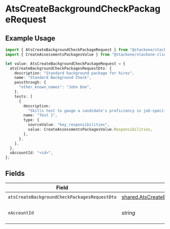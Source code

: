 # AtsCreateBackgroundCheckPackageRequest

## Example Usage

```typescript
import { AtsCreateBackgroundCheckPackageRequest } from "@stackone/stackone-client-ts/sdk/models/operations";
import { CreateAssessmentsPackagesValue } from "@stackone/stackone-client-ts/sdk/models/shared";

let value: AtsCreateBackgroundCheckPackageRequest = {
  atsCreateBackgroundCheckPackagesRequestDto: {
    description: "Standard background package for hires",
    name: "Standard Background Check",
    passthrough: {
      "other_known_names": "John Doe",
    },
    tests: [
      {
        description:
          "Skills test to gauge a candidate's proficiency in job-specific skills",
        name: "Test 1",
        type: {
          sourceValue: "key_responsibilities",
          value: CreateAssessmentsPackagesValue.Responsibilities,
        },
      },
    ],
  },
  xAccountId: "<id>",
};
```

## Fields

| Field                                                                                                                         | Type                                                                                                                          | Required                                                                                                                      | Description                                                                                                                   |
| ----------------------------------------------------------------------------------------------------------------------------- | ----------------------------------------------------------------------------------------------------------------------------- | ----------------------------------------------------------------------------------------------------------------------------- | ----------------------------------------------------------------------------------------------------------------------------- |
| `atsCreateBackgroundCheckPackagesRequestDto`                                                                                  | [shared.AtsCreateBackgroundCheckPackagesRequestDto](../../../sdk/models/shared/atscreatebackgroundcheckpackagesrequestdto.md) | :heavy_check_mark:                                                                                                            | N/A                                                                                                                           |
| `xAccountId`                                                                                                                  | *string*                                                                                                                      | :heavy_check_mark:                                                                                                            | The account identifier                                                                                                        |